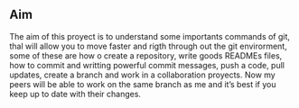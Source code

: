 ## Aim

The aim of this proyect is to understand some importants commands of git, thal will allow you to move faster and rigth through out the git envirorment, some of these are 
how o create a repository, write goods READMEs files, how to commit and writting powerful commit messages, push a code, pull updates, create a branch and work in a collaboration proyects. Now my peers will be able to work on the same branch as me and it’s best if you keep up to date with their changes.

